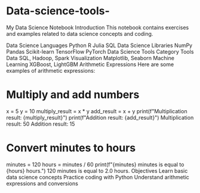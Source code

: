 # Data-science-tools-
My Data Science Notebook
Introduction
This notebook contains exercises and examples related to data science concepts and coding.

Data Science Languages
Python
R
Julia
SQL
Data Science Libraries
NumPy
Pandas
Scikit-learn
TensorFlow
PyTorch
Data Science Tools
Category	Tools
Data	SQL, Hadoop, Spark
Visualization	Matplotlib, Seaborn
Machine Learning	XGBoost, LightGBM
Arithmetic Expressions
Here are some examples of arithmetic expressions:

# Multiply and add numbers
x = 5
y = 10
multiply_result = x * y
add_result = x + y
print(f"Multiplication result: {multiply_result}")
print(f"Addition result: {add_result}")
Multiplication result: 50
Addition result: 15
# Convert minutes to hours
minutes = 120
hours = minutes / 60
print(f"{minutes} minutes is equal to {hours} hours.")
120 minutes is equal to 2.0 hours.
Objectives
Learn basic data science concepts
Practice coding with Python
Understand arithmetic expressions and conversions
